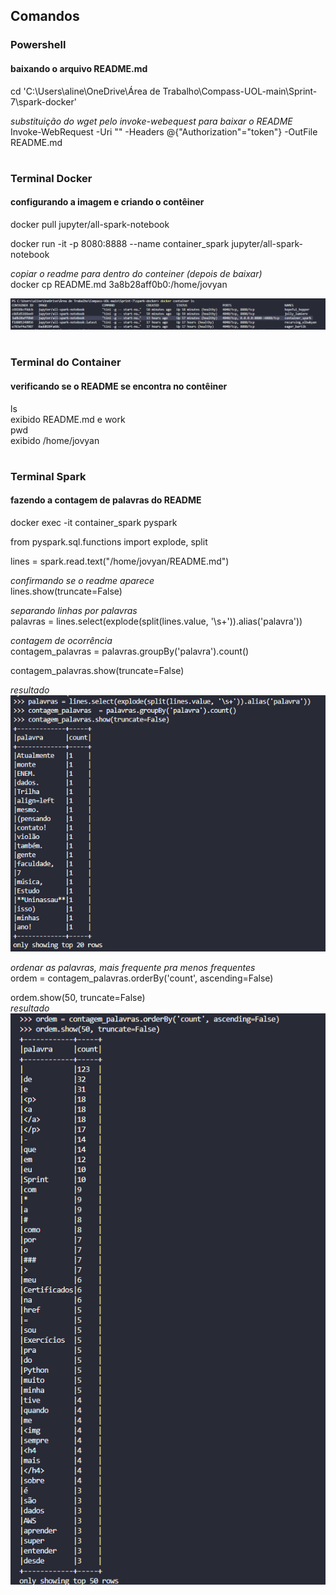 ## Comandos

### Powershell 
#### baixando o arquivo README.md
cd 'C:\Users\aline\OneDrive\Área de Trabalho\Compass-UOL-main\Sprint-7\spark-docker'   

*substituição do wget pelo invoke-webequest para baixar o README*   
Invoke-WebRequest -Uri "" -Headers @{"Authorization"="token"} -OutFile README.md  

#

### Terminal Docker
#### configurando a imagem e criando o contêiner
docker pull jupyter/all-spark-notebook   

docker run -it -p 8080:8888 --name container_spark jupyter/all-spark-notebook   

*copiar o readme para dentro do conteiner (depois de baixar)*  
docker cp README.md 3a8b28aff0b0:/home/jovyan     

![localização do ID do contêiner](prints/image-2.png)

#

### Terminal do Container
#### verificando se o README se encontra no contêiner
ls  
exibido README.md e work  
pwd  
exibido /home/jovyan  

#

### Terminal Spark
#### fazendo a contagem de palavras do README
docker exec -it container_spark pyspark 

from pyspark.sql.functions import explode, split

lines = spark.read.text("/home/jovyan/README.md")  

*confirmando se o readme aparece*    
lines.show(truncate=False)  

*separando linhas por palavras*  
palavras = lines.select(explode(split(lines.value, '\s+')).alias('palavra')) 

*contagem de ocorrência*  
contagem_palavras  = palavras.groupBy('palavra').count()  

contagem_palavras.show(truncate=False) 

*resultado*  
![20 resultados](prints\image.png)

*ordenar as palavras, mais frequente pra menos frequentes*  
ordem = contagem_palavras.orderBy('count', ascending=False) 

ordem.show(50, truncate=False)  
*resultado*  
![50 resultados decrescentes](prints\image-1.png)  

#
